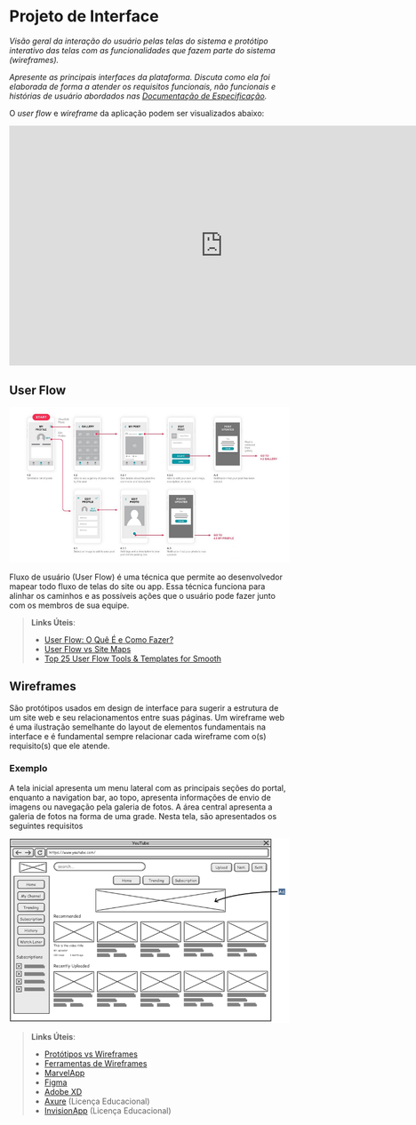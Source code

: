 
# Projeto de Interface

*Visão geral da interação do usuário pelas telas do sistema e protótipo interativo das telas com as funcionalidades que fazem parte do sistema (wireframes).*

 *Apresente as principais interfaces da plataforma. Discuta como ela foi elaborada de forma a atender os requisitos funcionais, não funcionais e histórias de usuário abordados nas <a href="2-Especificação do Projeto.md"> Documentação de Especificação</a>.*

 O *user flow* e *wireframe* da aplicação podem ser visualizados abaixo:

 <iframe width="768" height="432" src="https://miro.com/welcomeonboard/VVo2TkJaaHIzVmh3c1M1THZZS3ltdDNwbE0xZFJHNEQwQWlYd1A4dUh6L1dpK1hXZTRyOG55ck1FMWhjTjBxVzdLN0ZCNFNWTmNEY2NGWHl5djRUeWxqd1ZON2U3TnVOWE12QXVnRTU2aytXTlV5NElwY3FtYXZpdFZRN25pMURhWWluRVAxeXRuUUgwWDl3Mk1qRGVRPT0hdjE=?share_link_id=852268613612" frameborder="0" scrolling="no" allow="fullscreen; clipboard-read; clipboard-write" allowfullscreen></iframe>

## User Flow

![Exemplo de UserFlow](img/userflow.jpg)

Fluxo de usuário (User Flow) é uma técnica que permite ao desenvolvedor mapear todo fluxo de telas do site ou app. Essa técnica funciona para alinhar os caminhos e as possíveis ações que o usuário pode fazer junto com os membros de sua equipe.

> **Links Úteis**:
> - [User Flow: O Quê É e Como Fazer?](https://medium.com/7bits/fluxo-de-usu%C3%A1rio-user-flow-o-que-%C3%A9-como-fazer-79d965872534)
> - [User Flow vs Site Maps](http://designr.com.br/sitemap-e-user-flow-quais-as-diferencas-e-quando-usar-cada-um/)
> - [Top 25 User Flow Tools & Templates for Smooth](https://www.mockplus.com/blog/post/user-flow-tools)


## Wireframes

São protótipos usados em design de interface para sugerir a estrutura de um site web e seu relacionamentos entre suas páginas. Um wireframe web é uma ilustração semelhante do layout de elementos fundamentais na interface e é fundamental sempre relacionar cada wireframe com o(s) requisito(s) que ele atende.

### Exemplo

A tela inicial apresenta um menu lateral com as principais seções do portal, enquanto a navigation bar, ao topo, apresenta informações de envio de imagens ou navegação pela galeria de fotos. A área central apresenta a galeria de fotos na forma de uma grade. Nesta tela, são apresentados os seguintes requisitos

![Exemplo de Wireframe](img/wireframe-example.png)

 
> **Links Úteis**:
> - [Protótipos vs Wireframes](https://www.nngroup.com/videos/prototypes-vs-wireframes-ux-projects/)
> - [Ferramentas de Wireframes](https://rockcontent.com/blog/wireframes/)
> - [MarvelApp](https://marvelapp.com/developers/documentation/tutorials/)
> - [Figma](https://www.figma.com/)
> - [Adobe XD](https://www.adobe.com/br/products/xd.html#scroll)
> - [Axure](https://www.axure.com/edu) (Licença Educacional)
> - [InvisionApp](https://www.invisionapp.com/) (Licença Educacional)
